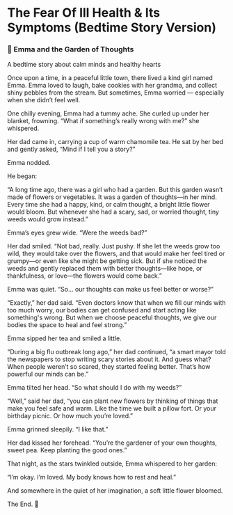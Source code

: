 # The Fear Of Ill Health & Its Symptoms (Bedtime Story Version)

### 🌙 Emma and the Garden of Thoughts
A bedtime story about calm minds and healthy hearts

Once upon a time, in a peaceful little town, there lived a kind girl named Emma. Emma loved to laugh, bake cookies with her grandma, and collect shiny pebbles from the stream. But sometimes, Emma worried — especially when she didn’t feel well.

One chilly evening, Emma had a tummy ache. She curled up under her blanket, frowning. “What if something’s really wrong with me?” she whispered.

Her dad came in, carrying a cup of warm chamomile tea. He sat by her bed and gently asked, “Mind if I tell you a story?”

Emma nodded.

He began:

“A long time ago, there was a girl who had a garden. But this garden wasn’t made of flowers or vegetables. It was a garden of thoughts—in her mind. Every time she had a happy, kind, or calm thought, a bright little flower would bloom. But whenever she had a scary, sad, or worried thought, tiny weeds would grow instead.”

Emma’s eyes grew wide. “Were the weeds bad?”

Her dad smiled. “Not bad, really. Just pushy. If she let the weeds grow too wild, they would take over the flowers, and that would make her feel tired or grumpy—or even like she might be getting sick. But if she noticed the weeds and gently replaced them with better thoughts—like hope, or thankfulness, or love—the flowers would come back.”

Emma was quiet. “So… our thoughts can make us feel better or worse?”

“Exactly,” her dad said. “Even doctors know that when we fill our minds with too much worry, our bodies can get confused and start acting like something's wrong. But when we choose peaceful thoughts, we give our bodies the space to heal and feel strong.”

Emma sipped her tea and smiled a little.

“During a big flu outbreak long ago,” her dad continued, “a smart mayor told the newspapers to stop writing scary stories about it. And guess what? When people weren’t so scared, they started feeling better. That’s how powerful our minds can be.”

Emma tilted her head. “So what should I do with my weeds?”

“Well,” said her dad, “you can plant new flowers by thinking of things that make you feel safe and warm. Like the time we built a pillow fort. Or your birthday picnic. Or how much you’re loved.”

Emma grinned sleepily. “I like that.”

Her dad kissed her forehead. “You’re the gardener of your own thoughts, sweet pea. Keep planting the good ones.”

That night, as the stars twinkled outside, Emma whispered to her garden:

“I’m okay. I’m loved. My body knows how to rest and heal.”

And somewhere in the quiet of her imagination, a soft little flower bloomed.

The End. 🌸